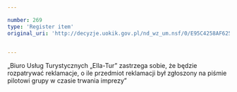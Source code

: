 ```yaml
---

number: 269
type: 'Register item'
original_uri: 'http://decyzje.uokik.gov.pl/nd_wz_um.nsf/0/E95C4258AF625203C12572DD003294B9?OpenDocument'


---
```


„Biuro Usług Turystycznych „Ella-Tur” zastrzega sobie, że będzie rozpatrywać reklamacje, o ile przedmiot reklamacji był zgłoszony na piśmie pilotowi grupy w czasie trwania imprezy”
